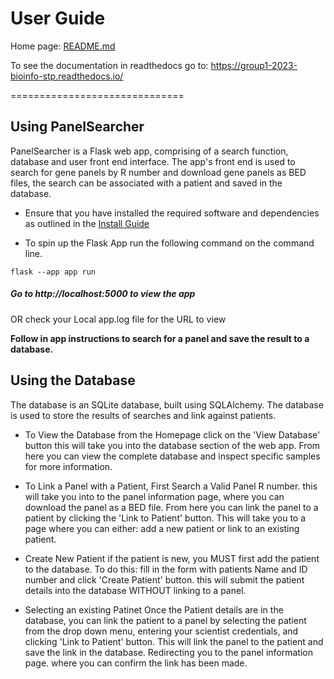 # User Guide 

Home page: [README.md](/README.md)

To see the documentation in readthedocs go to: https://group1-2023-bioinfo-stp.readthedocs.io/

==============================

## Using PanelSearcher
PanelSearcher is a Flask web app, comprising of a search function, database and user front end interface.
The app's front end is used to search for gene panels by R number and download gene panels as BED files, the search 
can be associated with a patient and saved in the database.

- Ensure that you have installed the required software and dependencies as outlined in the [Install Guide](/INSTALL.md)

- To spin up the Flask App run the following command on the command line. 
```
flask --app app run 
```
##### Go to http://localhost:5000 to view the app
OR check your Local app.log file for the URL to view

**Follow in app instructions to search for a panel and save the result to a database.**

## Using the Database
The database is an SQLite database, built using SQLAlchemy. The database is used to store the results of searches and link against patients.

- To View the Database from the Homepage click on the 'View Database' button
this will take you into the database section of the web app. From here you can view the complete database and inspect specific samples for more information.

- To Link a Panel with a Patient, First Search a Valid Panel R number. 
this will take you into to the panel information page, where you can download the panel as a BED file. From here you can link the panel to a patient by clicking the 'Link to Patient' button.
This will take you to a page where you can either: add a new patient or link to an existing patient.

- Create New Patient 
if the patient is new, you MUST first add the patient to the database. To do this:
fill in the form with patients Name and ID number and click 'Create Patient' button. this will submit the patient details into the database WITHOUT linking to a panel.

- Selecting an existing Patinet
Once the Patient details are in the database, you can link the patient to a panel by selecting the patient from the drop down menu, entering your scientist credentials, and clicking 'Link to Patient' button. This will link the panel to the patient and save the link in the database. Redirecting you to the panel information page. where you can confirm the link has been made.